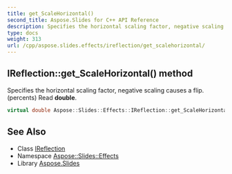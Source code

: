 ```yaml
---
title: get_ScaleHorizontal()
second_title: Aspose.Slides for C++ API Reference
description: Specifies the horizontal scaling factor, negative scaling causes a flip. (percents) Read double.
type: docs
weight: 313
url: /cpp/aspose.slides.effects/ireflection/get_scalehorizontal/
---
```

## IReflection::get_ScaleHorizontal() method


Specifies the horizontal scaling factor, negative scaling causes a flip. (percents) Read **double**.

```cpp
virtual double Aspose::Slides::Effects::IReflection::get_ScaleHorizontal()=0
```

## See Also

* Class [IReflection](./)
* Namespace [Aspose::Slides::Effects](../)
* Library [Aspose.Slides](../../)